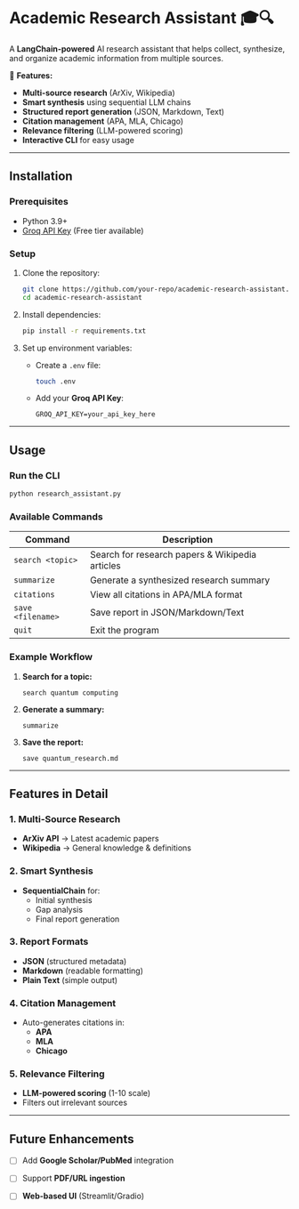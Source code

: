 # **Academic Research Assistant** 🎓🔍  

A **LangChain-powered** AI research assistant that helps collect, synthesize, and organize academic information from multiple sources.  

🚀 **Features:**  
- **Multi-source research** (ArXiv, Wikipedia)  
- **Smart synthesis** using sequential LLM chains  
- **Structured report generation** (JSON, Markdown, Text)  
- **Citation management** (APA, MLA, Chicago)  
- **Relevance filtering** (LLM-powered scoring)  
- **Interactive CLI** for easy usage  

---

## **Installation**  

### **Prerequisites**  
- Python 3.9+  
- [Groq API Key](https://console.groq.com/) (Free tier available)  

### **Setup**  
1. Clone the repository:  
   ```bash
   git clone https://github.com/your-repo/academic-research-assistant.git
   cd academic-research-assistant
   ```

2. Install dependencies:  
   ```bash
   pip install -r requirements.txt
   ```

3. Set up environment variables:  
   - Create a `.env` file:  
     ```bash
     touch .env
     ```
   - Add your **Groq API Key**:  
     ```
     GROQ_API_KEY=your_api_key_here
     ```

---

## **Usage**  

### **Run the CLI**  
```bash
python research_assistant.py
```

### **Available Commands**  
| Command | Description |
|---------|-------------|
| `search <topic>` | Search for research papers & Wikipedia articles |
| `summarize` | Generate a synthesized research summary |
| `citations` | View all citations in APA/MLA format |
| `save <filename>` | Save report in JSON/Markdown/Text |
| `quit` | Exit the program |

### **Example Workflow**  
1. **Search for a topic:**  
   ```
   search quantum computing
   ```
2. **Generate a summary:**  
   ```
   summarize
   ```
3. **Save the report:**  
   ```
   save quantum_research.md
   ```

---

## **Features in Detail**  

### **1. Multi-Source Research**  
- **ArXiv API** → Latest academic papers  
- **Wikipedia** → General knowledge & definitions  

### **2. Smart Synthesis**  
- **SequentialChain** for:  
  - Initial synthesis  
  - Gap analysis  
  - Final report generation  

### **3. Report Formats**  
- **JSON** (structured metadata)  
- **Markdown** (readable formatting)  
- **Plain Text** (simple output)  

### **4. Citation Management**  
- Auto-generates citations in:  
  - **APA**  
  - **MLA**  
  - **Chicago**  

### **5. Relevance Filtering**  
- **LLM-powered scoring** (1-10 scale)  
- Filters out irrelevant sources  

---

## **Future Enhancements**  
- [ ] Add **Google Scholar/PubMed** integration  
- [ ] Support **PDF/URL ingestion**  
- [ ] **Web-based UI** (Streamlit/Gradio)  


